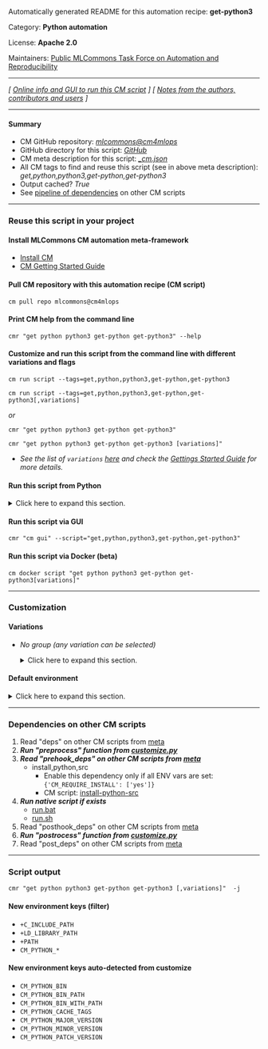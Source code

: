 Automatically generated README for this automation recipe: **get-python3**

Category: **Python automation**

License: **Apache 2.0**

Maintainers: [Public MLCommons Task Force on Automation and Reproducibility](https://github.com/mlcommons/ck/blob/master/docs/taskforce.md)

---
*[ [Online info and GUI to run this CM script](https://access.cknowledge.org/playground/?action=scripts&name=get-python3,d0b5dd74373f4a62) ] [ [Notes from the authors, contributors and users](README-extra.md) ]*

---
#### Summary

* CM GitHub repository: *[mlcommons@cm4mlops](https://github.com/mlcommons/cm4mlops/tree/dev)*
* GitHub directory for this script: *[GitHub](https://github.com/mlcommons/cm4mlops/tree/dev/script/get-python3)*
* CM meta description for this script: *[_cm.json](_cm.json)*
* All CM tags to find and reuse this script (see in above meta description): *get,python,python3,get-python,get-python3*
* Output cached? *True*
* See [pipeline of dependencies](#dependencies-on-other-cm-scripts) on other CM scripts


---
### Reuse this script in your project

#### Install MLCommons CM automation meta-framework

* [Install CM](https://access.cknowledge.org/playground/?action=install)
* [CM Getting Started Guide](https://github.com/mlcommons/ck/blob/master/docs/getting-started.md)

#### Pull CM repository with this automation recipe (CM script)

```cm pull repo mlcommons@cm4mlops```

#### Print CM help from the command line

````cmr "get python python3 get-python get-python3" --help````

#### Customize and run this script from the command line with different variations and flags

`cm run script --tags=get,python,python3,get-python,get-python3`

`cm run script --tags=get,python,python3,get-python,get-python3[,variations] `

*or*

`cmr "get python python3 get-python get-python3"`

`cmr "get python python3 get-python get-python3 [variations]" `


* *See the list of `variations` [here](#variations) and check the [Gettings Started Guide](https://github.com/mlcommons/ck/blob/dev/docs/getting-started.md) for more details.*

#### Run this script from Python

<details>
<summary>Click here to expand this section.</summary>

```python

import cmind

r = cmind.access({'action':'run'
                  'automation':'script',
                  'tags':'get,python,python3,get-python,get-python3'
                  'out':'con',
                  ...
                  (other input keys for this script)
                  ...
                 })

if r['return']>0:
    print (r['error'])

```

</details>


#### Run this script via GUI

```cmr "cm gui" --script="get,python,python3,get-python,get-python3"```

#### Run this script via Docker (beta)

`cm docker script "get python python3 get-python get-python3[variations]" `

___
### Customization


#### Variations

  * *No group (any variation can be selected)*
    <details>
    <summary>Click here to expand this section.</summary>

    * `_conda.#`
      - Environment variables:
        - *CM_PYTHON_CONDA*: `yes`
        - *CM_PYTHON_INSTALL_CACHE_TAGS*: `_conda.#`
      - Workflow:
        1. ***Read "deps" on other CM scripts***
           * get,generic,conda-package,_name.#,_package.python
             * CM names: `--adr.['conda-package', 'conda-python']...`
             - CM script: [install-generic-conda-package](https://github.com/mlcommons/cm4mlops/tree/master/script/install-generic-conda-package)
    * `_custom-path.#`
      - Environment variables:
        - *CM_PYTHON_BIN_WITH_PATH*: `#`
      - Workflow:
    * `_lto`
      - Workflow:
    * `_optimized`
      - Workflow:
    * `_shared`
      - Workflow:
    * `_with-custom-ssl`
      - Workflow:
    * `_with-ssl`
      - Workflow:

    </details>

#### Default environment

<details>
<summary>Click here to expand this section.</summary>

These keys can be updated via `--env.KEY=VALUE` or `env` dictionary in `@input.json` or using script flags.


</details>

___
### Dependencies on other CM scripts


  1. Read "deps" on other CM scripts from [meta](https://github.com/mlcommons/cm4mlops/tree/dev/script/get-python3/_cm.json)
  1. ***Run "preprocess" function from [customize.py](https://github.com/mlcommons/cm4mlops/tree/dev/script/get-python3/customize.py)***
  1. ***Read "prehook_deps" on other CM scripts from [meta](https://github.com/mlcommons/cm4mlops/tree/dev/script/get-python3/_cm.json)***
     * install,python,src
       * Enable this dependency only if all ENV vars are set:<br>
`{'CM_REQUIRE_INSTALL': ['yes']}`
       - CM script: [install-python-src](https://github.com/mlcommons/cm4mlops/tree/master/script/install-python-src)
  1. ***Run native script if exists***
     * [run.bat](https://github.com/mlcommons/cm4mlops/tree/dev/script/get-python3/run.bat)
     * [run.sh](https://github.com/mlcommons/cm4mlops/tree/dev/script/get-python3/run.sh)
  1. Read "posthook_deps" on other CM scripts from [meta](https://github.com/mlcommons/cm4mlops/tree/dev/script/get-python3/_cm.json)
  1. ***Run "postrocess" function from [customize.py](https://github.com/mlcommons/cm4mlops/tree/dev/script/get-python3/customize.py)***
  1. Read "post_deps" on other CM scripts from [meta](https://github.com/mlcommons/cm4mlops/tree/dev/script/get-python3/_cm.json)

___
### Script output
`cmr "get python python3 get-python get-python3 [,variations]"  -j`
#### New environment keys (filter)

* `+C_INCLUDE_PATH`
* `+LD_LIBRARY_PATH`
* `+PATH`
* `CM_PYTHON_*`
#### New environment keys auto-detected from customize

* `CM_PYTHON_BIN`
* `CM_PYTHON_BIN_PATH`
* `CM_PYTHON_BIN_WITH_PATH`
* `CM_PYTHON_CACHE_TAGS`
* `CM_PYTHON_MAJOR_VERSION`
* `CM_PYTHON_MINOR_VERSION`
* `CM_PYTHON_PATCH_VERSION`